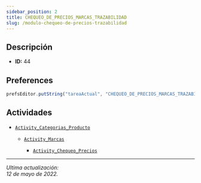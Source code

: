 ```yaml
---
sidebar_position: 2
title: CHEQUEO_DE_PRECIOS_MARCAS_TRAZABILIDAD
slug: /modulo-chequeo-de-precios-trazabilidad
---
```



## Descripción

- **ID:** 44

## Preferences

```js
prefsEditor.putString("tareaActual", "CHEQUEO_DE_PRECIOS_MARCAS_TRAZABILIDAD")
```

## Actividades

- [```Activity_Categorias_Producto```](../activities/Activity_Categorias_Producto.md)

    - [```Activity_Marcas```](../activities/activity-marcas.md)

        - [```Activity_Chequeo_Precios```](../activities/Activity_Chequeo_Precios.md)



***
*Ultima actualización:   
12 de mayo de 2022.*